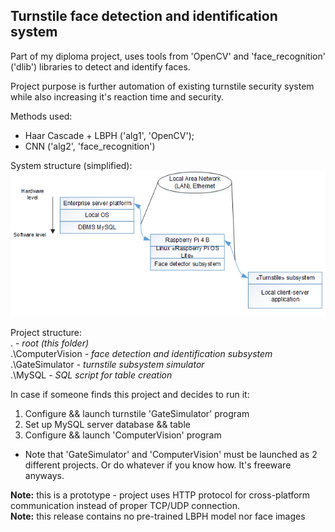 ## Turnstile face detection and identification system
Part of my diploma project, uses tools from
'OpenCV' and 'face_recognition' ('dlib') libraries to detect and identify faces.

Project purpose is further automation of existing 
turnstile security system while also increasing it's reaction time
and security.

Methods used: 
- Haar Cascade + LBPH ('alg1', 'OpenCV'); 
- CNN ('alg2', 'face_recognition')

System structure (simplified):  
![](system_graph.png)

Project structure:  
. - *root (this folder)*  
.\ComputerVision - *face detection and identification subsystem*  
.\GateSimulator - *turnstile subsystem simulator*   
.\MySQL - *SQL script for table creation*  

In case if someone finds this project and decides to run it:
1. Configure && launch turnstile 'GateSimulator' program
2. Set up MySQL server database && table
3. Configure && launch 'ComputerVision' program
- Note that 'GateSimulator' and 'ComputerVision' must be launched 
as 2 different projects. Or do whatever if you know how. It's freeware anyways.

**Note:** this is a prototype - project uses HTTP protocol for cross-platform 
communication instead of proper TCP/UDP connection.  
**Note:** this release contains no pre-trained LBPH model nor 
face images

